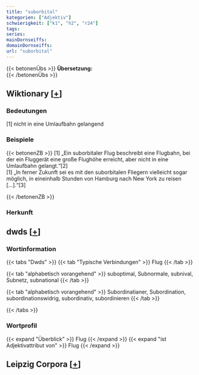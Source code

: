 ```yaml
---
title: "suborbital"
kategorien: ["Adjektiv"]
schwierigkeit: ["k1", "h2", "r24"]
tags:
series:
mainDornseiffs:
domainDornseiffs:
url: "suborbital"
---
```


{{< betonenÜbs >}}
**Übersetzung:**  
{{< /betonenÜbs >}}

## Wiktionary [[+](https://de.wiktionary.org/wiki/suborbital)]

### Bedeutungen
[1] nicht in eine Umlaufbahn gelangend  

### Beispiele
{{< betonenZB >}}
[1] „Ein suborbitaler Flug beschreibt eine Flugbahn, bei der ein Fluggerät eine große Flughöhe erreicht, aber nicht in eine Umlaufbahn gelangt.“[2]  
[1] „In ferner Zukunft sei es mit den suborbitalen Fliegern vielleicht sogar möglich, in eineinhalb Stunden von Hamburg nach New York zu reisen […].“[3]  

{{< /betonenZB >}}
### Herkunft



## dwds [[+](https://www.dwds.de/wb/suborbital)]

### Wortinformation
{{< tabs "Dwds" >}}
{{< tab "Typische Verbindungen" >}}
Flug
{{< /tab >}}

{{< tab "alphabetisch vorangehend" >}}
suboptimal, Subnormale, subnival, Subnetz, subnational
{{< /tab >}}

{{< tab "alphabetisch vorangehend" >}}
Subordinatianer, Subordination, subordinationswidrig, subordinativ, subordinieren
{{< /tab >}}

{{< /tabs >}}

### Wortprofil
{{< expand "Überblick" >}} Flug {{< /expand >}}
{{< expand "ist Adjektivattribut von" >}} Flug {{< /expand >}}

## Leipzig Corpora [[+](https://corpora.uni-leipzig.de/en/res?word=suborbital&corpusId=deu_newscrawl-public_2018)]

